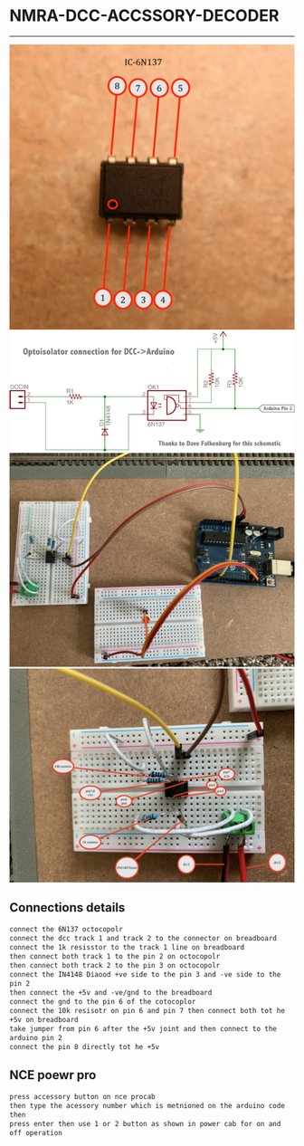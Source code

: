 # NMRA-DCC-ACCSSORY-DECODER

---

![img](https://github.com/adarshkumarsingh83/jmri-cmri/blob/main/APPLICATIONS/Nmra-Dcc-Accssory-Decoder-Basic/image/6N137-octocupler.JPG)
![img](https://github.com/adarshkumarsingh83/jmri-cmri/blob/main/APPLICATIONS/Nmra-Dcc-Accssory-Decoder-Basic/image/dcc-decoder-circuit.png)
![img](https://github.com/adarshkumarsingh83/jmri-cmri/blob/main/APPLICATIONS/Nmra-Dcc-Accssory-Decoder-Basic/image/circuit_connection.JPG)
![img](https://github.com/adarshkumarsingh83/jmri-cmri/blob/main/APPLICATIONS/Nmra-Dcc-Accssory-Decoder-Basic/image/circuits.JPG)

## Connections details 
```
connect the 6N137 octocopolr 
connect the dcc track 1 and track 2 to the connector on breadboard 
connect the 1k resisstor to the track 1 line on breadboard 
then connect both track 1 to the pin 2 on octocopolr 
then connect both track 2 to the pin 3 on octocopolr 
connect the IN4148 Diaood +ve side to the pin 3 and -ve side to the pin 2 
then connect the +5v and -ve/gnd to the breadboard 
connect the gnd to the pin 6 of the cotocoplor 
connect the 10k resisotr on pin 6 and pin 7 then connect both tot he +5v on breadboard 
take jumper from pin 6 after the +5v joint and then connect to the arduino pin 2 
connect the pin 8 directly tot he +5v 

```

## NCE poewr pro 
```
press accessory button on nce procab 
then type the acessory number which is metnioned on the arduino code then 
press enter then use 1 or 2 button as shown in power cab for on and off operation 
```
